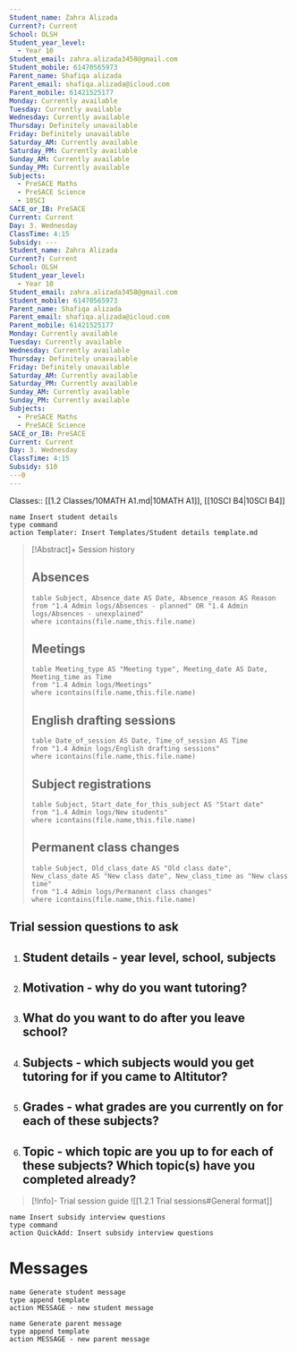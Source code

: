 ```yaml
---
Student_name: Zahra Alizada
Current?: Current
School: OLSH
Student_year_level:
  - Year 10
Student_email: zahra.alizada3458@gmail.com
Student_mobile: 61470565973
Parent_name: Shafiqa alizada
Parent_email: shafiqa.alizada@icloud.com
Parent_mobile: 61421525177
Monday: Currently available
Tuesday: Currently available
Wednesday: Currently available
Thursday: Definitely unavailable
Friday: Definitely unavailable
Saturday_AM: Currently available
Saturday_PM: Currently available
Sunday_AM: Currently available
Sunday_PM: Currently available
Subjects:
  - PreSACE Maths
  - PreSACE Science
  - 10SCI
SACE_or_IB: PreSACE
Current: Current
Day: 3. Wednesday
ClassTime: 4:15
Subsidy: ---
Student_name: Zahra Alizada
Current?: Current
School: OLSH
Student_year_level:
  - Year 10
Student_email: zahra.alizada3458@gmail.com
Student_mobile: 61470565973
Parent_name: Shafiqa alizada
Parent_email: shafiqa.alizada@icloud.com
Parent_mobile: 61421525177
Monday: Currently available
Tuesday: Currently available
Wednesday: Currently available
Thursday: Definitely unavailable
Friday: Definitely unavailable
Saturday_AM: Currently available
Saturday_PM: Currently available
Sunday_AM: Currently available
Sunday_PM: Currently available
Subjects:
  - PreSACE Maths
  - PreSACE Science
SACE_or_IB: PreSACE
Current: Current
Day: 3. Wednesday
ClassTime: 4:15
Subsidy: $10
---0
---
```

Classes:: [[1.2 Classes/10MATH A1.md|10MATH A1]], [[10SCI B4|10SCI B4]]
```button
name Insert student details
type command
action Templater: Insert Templates/Student details template.md
```

> [!Abstract]+ Session history
> ## Absences
> ```dataview
> table Subject, Absence_date AS Date, Absence_reason AS Reason
> from "1.4 Admin logs/Absences - planned" OR "1.4 Admin logs/Absences - unexplained"
> where icontains(file.name,this.file.name)
> ```
> 
> ## Meetings
> ```dataview
> table Meeting_type AS "Meeting type", Meeting_date AS Date, Meeting_time as Time
> from "1.4 Admin logs/Meetings" 
> where icontains(file.name,this.file.name)
> ```
> 
> ## English drafting sessions
> ```dataview
> table Date_of_session AS Date, Time_of_session AS Time
> from "1.4 Admin logs/English drafting sessions"
> where icontains(file.name,this.file.name)
> ```
> 
> ## Subject registrations
> ```dataview
> table Subject, Start_date_for_this_subject AS "Start date"
> from "1.4 Admin logs/New students"
> where icontains(file.name,this.file.name)
> ```
> 
> ## Permanent class changes
> ```dataview
> table Subject, Old_class_date AS "Old class date", New_class_date AS "New class date", New_class_time as "New class time"
> from "1.4 Admin logs/Permanent class changes"
> where icontains(file.name,this.file.name)
> 


## Trial session questions to ask
1. **Student details** - year level, school, subjects 
	- 
2. **Motivation** - why do you want tutoring?
	- 
3.  What do you want to do after you leave school?
	- 
4. **Subjects** - which subjects would you get tutoring for if you came to Altitutor?
	- 
5. **Grades** - what grades are you currently on for each of these subjects?
	- 
6.  **Topic** - which topic are you up to for each of these subjects? Which topic(s) have you completed already?
	- 

> [!Info]- Trial session guide
![[1.2.1 Trial sessions#General format]]

```button
name Insert subsidy interview questions
type command
action QuickAdd: Insert subsidy interview questions
```



# Messages
```button
name Generate student message
type append template
action MESSAGE - new student message
```



```button
name Generate parent message
type append template
action MESSAGE - new parent message
```

